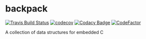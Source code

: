 # backpack

[![Travis Build Status](https://app.travis-ci.com/matheuswhite/backpack.svg?branch=main)](https://app.travis-ci.com/github/matheuswhite/backpack)
[![codecov](https://codecov.io/gh/matheuswhite/backpack/branch/main/graph/badge.svg?token=UBY5W42YLX)](https://codecov.io/gh/matheuswhite/backpack)
[![Codacy Badge](https://app.codacy.com/project/badge/Grade/6aa742f77e1a4dbaa5080093a813ccaf)](https://www.codacy.com/gh/matheuswhite/backpack/dashboard?utm_source=github.com&amp;utm_medium=referral&amp;utm_content=matheuswhite/backpack&amp;utm_campaign=Badge_Grade)
[![CodeFactor](https://www.codefactor.io/repository/github/matheuswhite/backpack/badge)](https://www.codefactor.io/repository/github/matheuswhite/backpack)

A collection of data structures for embedded C
